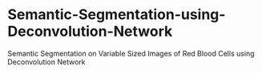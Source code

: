 # Semantic-Segmentation-using-Deconvolution-Network
Semantic Segmentation on Variable Sized Images of Red Blood Cells using Deconvolution Network
